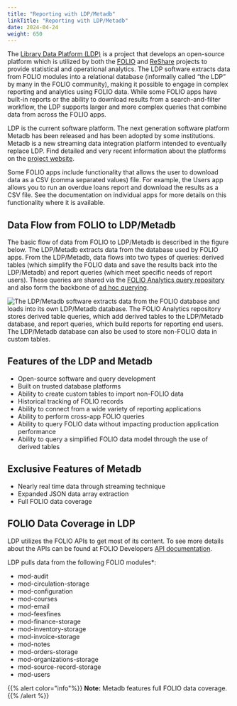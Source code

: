 ```yaml
---
title: "Reporting with LDP/Metadb"
linkTitle: "Reporting with LDP/Metadb"
date: 2024-04-24
weight: 650
---
```


The [Library Data Platform (LDP)](https://librarydataplatform.org) is a project that develops an open-source platform which is utilized by both the [FOLIO](http://folio.org/) and [ReShare](https://projectreshare.org/) projects to provide statistical and operational analytics. The LDP software extracts data from FOLIO modules into a relational database (informally called “the LDP” by many in the FOLIO community), making it possible to engage in complex reporting and analytics using FOLIO data. While some FOLIO apps have built-in reports or the ability to download results from a search-and-filter workflow, the LDP supports larger and more complex queries that combine data from across the FOLIO apps.

LDP is the current software platform. The next generation software platform Metadb has been released and has been adopted by some institutions. Metadb is a new streaming data integration platform intended to eventually replace LDP. Find detailed and very recent information about the platforms on the [project website](https://librarydataplatform.org).

Some FOLIO apps include functionality that allows the user to download data as a CSV (comma separated values) file. For example, the Users app allows you to run an overdue loans report and download the results as a CSV file. See the documentation on individual apps for more details on this functionality where it is available.


## Data Flow from FOLIO to LDP/Metadb

The basic flow of data from FOLIO to LDP/Metadb is described in the figure below. The LDP/Metadb extracts data from the database used by FOLIO apps. From the LDP/Metadb, data flows into two types of queries: derived tables (which simplify the FOLIO data and save the results back into the LDP/Metadb) and report queries (which meet specific needs of report users). These queries are shared via the [FOLIO Analytics query repository](folio-analytics) and also form the backbone of [ad hoc querying](folio-analytics/#ad-hoc-querying-using-ldp-tables).

![The LDP/Metadb software extracts data from the FOLIO database and loads into its own LDP/Metadb database. The FOLIO Analytics repository stores derived table queries, which add derived tables to the LDP/Metadb database, and report queries, which build reports for reporting end users. The LDP/Metadb database can also be used to store non-FOLIO data in custom tables.](/img/FOLIOReportingDataflow.png)


## Features of the LDP and Metadb


* Open-source software and query development
* Built on trusted database platforms
* Ability to create custom tables to import non-FOLIO data
* Historical tracking of FOLIO records
* Ability to connect from a wide variety of reporting applications
* Ability to perform cross-app FOLIO queries
* Ability to query FOLIO data without impacting production application performance
* Ability to query a simplified FOLIO data model through the use of derived tables


## Exclusive Features of Metadb

* Nearly real time data through streaming technique
* Expanded JSON data array extraction
* Full FOLIO data coverage


## FOLIO Data Coverage in LDP

LDP utilizes the FOLIO APIs to get most of its content. To see more details about the APIs can be found at FOLIO Developers [API documentation](https://dev.folio.org/reference/api/).

LDP pulls data from the following FOLIO modules*:

* mod-audit
* mod-circulation-storage
* mod-configuration
* mod-courses
* mod-email
* mod-feesfines
* mod-finance-storage
* mod-inventory-storage
* mod-invoice-storage
* mod-notes
* mod-orders-storage
* mod-organizations-storage
* mod-source-record-storage
* mod-users

{{% alert color="info"%}}
**Note:** Metadb features full FOLIO data coverage. {{% /alert %}}